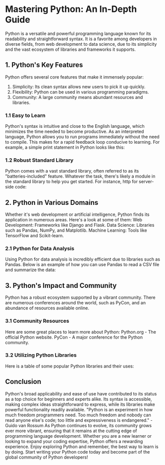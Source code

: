 # Mastering Python: An In-Depth Guide
Python is a versatile and powerful programming language known for its readability and
straightforward syntax. It is a favorite among developers in diverse fields, from web development
to data science, due to its simplicity and the vast ecosystem of libraries and frameworks it
supports.
## 1. Python's Key Features
Python offers several core features that make it immensely popular:
1. Simplicity: Its clean syntax allows new users to pick it up quickly.
2. Flexibility: Python can be used in various programming paradigms.
3. Community: A large community means abundant resources and libraries.
### 1.1 Easy to Learn
Python's syntax is intuitive and close to the English language, which minimizes the time needed to
become productive. As an interpreted language, Python allows you to run programs immediately
without the need to compile. This makes for a rapid feedback loop conducive to learning. For
example, a simple print statement in Python looks like this:
### 1.2 Robust Standard Library
Python comes with a vast standard library, often referred to as its "batteries-included" feature.
Whatever the task, there's likely a module in the standard library to help you get started. For
instance, http for server-side code:
## 2. Python in Various Domains
Whether it's web development or artificial intelligence, Python finds its application in numerous
areas. Here's a look at some of them:
Web Development: Frameworks like Django and Flask.
Data Science: Libraries such as Pandas, NumPy, and Matplotlib.
Machine Learning: Tools like TensorFlow and Scikit-learn.
### 2.1 Python for Data Analysis
Using Python for data analysis is incredibly efficient due to libraries such as Pandas. Below is an
example of how you can use Pandas to read a CSV file and summarize the data:
## 3. Python's Impact and Community
Python has a robust ecosystem supported by a vibrant community. There are numerous
conferences around the world, such as PyCon, and an abundance of resources available online.
### 3.1 Community Resources
Here are some great places to learn more about Python:
Python.org - The official Python website.
PyCon - A major conference for the Python community.
### 3.2 Utilizing Python Libraries
Here is a table of some popular Python libraries and their uses:
## Conclusion
Python's broad applicability and ease of use have contributed to its status as a top choice for
beginners and experts alike. Its syntax is accessible, making complex ideas straightforward to
express, while its libraries make powerful functionality readily available.
"Python is an experiment in how much freedom programmers need. Too much freedom and
nobody can read anyone else's code; too little and expressiveness is endangered." - Guido
van Rossum
As Python continues to evolve, its community grows ever more vibrant, ensuring that it remains at
the cutting edge of programming language development. Whether you are a new learner or
looking to expand your coding expertise, Python offers a rewarding experience.
Enjoy exploring Python and remember, the best way to learn is by doing. Start writing your Python
code today and become part of the global community of Python developers!